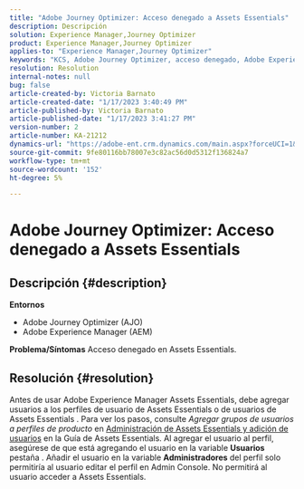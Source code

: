 ```yaml
---
title: "Adobe Journey Optimizer: Acceso denegado a Assets Essentials"
description: Descripción
solution: Experience Manager,Journey Optimizer
product: Experience Manager,Journey Optimizer
applies-to: "Experience Manager,Journey Optimizer"
keywords: "KCS, Adobe Journey Optimizer, acceso denegado, Adobe Experience Manager, AEM, AJO, Assets Essentials, resolución de problemas"
resolution: Resolution
internal-notes: null
bug: false
article-created-by: Victoria Barnato
article-created-date: "1/17/2023 3:40:49 PM"
article-published-by: Victoria Barnato
article-published-date: "1/17/2023 3:41:27 PM"
version-number: 2
article-number: KA-21212
dynamics-url: "https://adobe-ent.crm.dynamics.com/main.aspx?forceUCI=1&pagetype=entityrecord&etn=knowledgearticle&id=cfeedd4e-7d96-ed11-aad1-6045bd006079"
source-git-commit: 9fe80116bb78007e3c82ac56d0d5312f136824a7
workflow-type: tm+mt
source-wordcount: '152'
ht-degree: 5%

---
```


# Adobe Journey Optimizer: Acceso denegado a Assets Essentials

## Descripción {#description}

<b>Entornos</b>
- Adobe Journey Optimizer (AJO)
- Adobe Experience Manager (AEM)



<b>Problema/Síntomas</b>
Acceso denegado en Assets Essentials.


## Resolución {#resolution}


Antes de usar Adobe Experience Manager Assets Essentials, debe agregar usuarios a los perfiles de usuario de Assets Essentials o de usuarios de Assets Essentials . Para ver los pasos, consulte *Agregar grupos de usuarios a perfiles de producto* en [Administración de Assets Essentials y adición de usuarios](https://experienceleague.adobe.com/docs/experience-manager-assets-essentials/help/get-started-admins/deploy-administer.html#add-users-to-product-profiles) en la Guía de Assets Essentials. Al agregar el usuario al perfil, asegúrese de que está agregando el usuario en la variable <b>Usuarios </b> pestaña . Añadir el usuario en la variable <b>Administradores</b> del perfil solo permitiría al usuario editar el perfil en Admin Console. No permitirá al usuario acceder a Assets Essentials.


